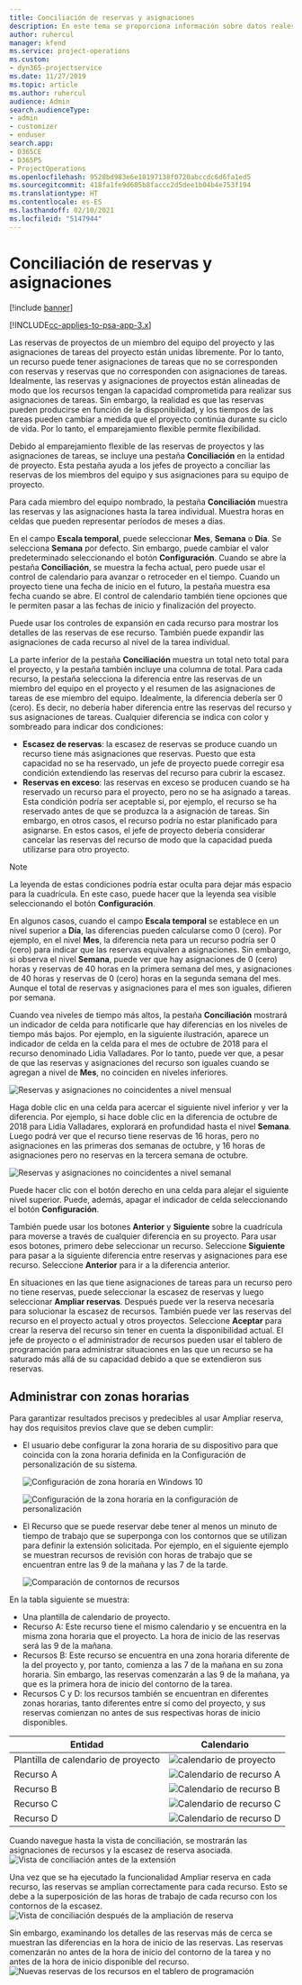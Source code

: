 ```yaml
---
title: Conciliación de reservas y asignaciones
description: En este tema se proporciona información sobre datos reales.
author: ruhercul
manager: kfend
ms.service: project-operations
ms.custom:
- dyn365-projectservice
ms.date: 11/27/2019
ms.topic: article
ms.author: ruhercul
audience: Admin
search.audienceType:
- admin
- customizer
- enduser
search.app:
- D365CE
- D365PS
- ProjectOperations
ms.openlocfilehash: 9528bd983e6e18197138f0720abccdc6d6fa1ed5
ms.sourcegitcommit: 418fa1fe9d605b8faccc2d5dee1b04b4e753f194
ms.translationtype: HT
ms.contentlocale: es-ES
ms.lasthandoff: 02/10/2021
ms.locfileid: "5147944"
---
```

# <a name="reconcile-bookings-and-assignments"></a>Conciliación de reservas y asignaciones

[!include [banner](../includes/psa-now-project-operations.md)]

[!INCLUDE[cc-applies-to-psa-app-3.x](../includes/cc-applies-to-psa-app-3x.md)]

Las reservas de proyectos de un miembro del equipo del proyecto y las asignaciones de tareas del proyecto están unidas libremente. Por lo tanto, un recurso puede tener asignaciones de tareas que no se corresponden con reservas y reservas que no corresponden con asignaciones de tareas. Idealmente, las reservas y asignaciones de proyectos están alineadas de modo que los recursos tengan la capacidad comprometida para realizar sus asignaciones de tareas. Sin embargo, la realidad es que las reservas pueden producirse en función de la disponibilidad, y los tiempos de las tareas pueden cambiar a medida que el proyecto continúa durante su ciclo de vida. Por lo tanto, el emparejamiento flexible permite flexibilidad.

Debido al emparejamiento flexible de las reservas de proyectos y las asignaciones de tareas, se incluye una pestaña **Conciliación** en la entidad de proyecto. Esta pestaña ayuda a los jefes de proyecto a conciliar las reservas de los miembros del equipo y sus asignaciones para su equipo de proyecto.

Para cada miembro del equipo nombrado, la pestaña **Conciliación** muestra las reservas y las asignaciones hasta la tarea individual. Muestra horas en celdas que pueden representar períodos de meses a días.

En el campo **Escala temporal**, puede seleccionar **Mes**, **Semana** o **Día**. Se selecciona **Semana** por defecto. Sin embargo, puede cambiar el valor predeterminado seleccionando el botón **Configuración**. Cuando se abre la pestaña **Conciliación**, se muestra la fecha actual, pero puede usar el control de calendario para avanzar o retroceder en el tiempo. Cuando un proyecto tiene una fecha de inicio en el futuro, la pestaña muestra esa fecha cuando se abre. El control de calendario también tiene opciones que le permiten pasar a las fechas de inicio y finalización del proyecto.

Puede usar los controles de expansión en cada recurso para mostrar los detalles de las reservas de ese recurso. También puede expandir las asignaciones de cada recurso al nivel de la tarea individual.

La parte inferior de la pestaña **Conciliación** muestra un total neto total para el proyecto, y la pestaña también incluye una columna de total. Para cada recurso, la pestaña selecciona la diferencia entre las reservas de un miembro del equipo en el proyecto y el resumen de las asignaciones de tareas de ese miembro del equipo. Idealmente, la diferencia debería ser 0 (cero). Es decir, no debería haber diferencia entre las reservas del recurso y sus asignaciones de tareas. Cualquier diferencia se indica con color y sombreado para indicar dos condiciones:

- **Escasez de reservas**: la escasez de reservas se produce cuando un recurso tiene más asignaciones que reservas. Puesto que esta capacidad no se ha reservado, un jefe de proyecto puede corregir esa condición extendiendo las reservas del recurso para cubrir la escasez.
- **Reservas en exceso**: las reservas en exceso se producen cuando se ha reservado un recurso para el proyecto, pero no se ha asignado a tareas. Esta condición podría ser aceptable si, por ejemplo, el recurso se ha reservado antes de que se produzca la a asignación de tareas. Sin embargo, en otros casos, el recurso podría no estar planificado para asignarse. En estos casos, el jefe de proyecto debería considerar cancelar las reservas del recurso de modo que la capacidad pueda utilizarse para otro proyecto.

> [!NOTE]
> La leyenda de estas condiciones podría estar oculta para dejar más espacio para la cuadrícula. En este caso, puede hacer que la leyenda sea visible seleccionando el botón **Configuración**.

En algunos casos, cuando el campo **Escala temporal** se establece en un nivel superior a **Día**, las diferencias pueden calcularse como 0 (cero). Por ejemplo, en el nivel **Mes**, la diferencia neta para un recurso podría ser 0 (cero) para indicar que las reservas equivalen a asignaciones. Sin embargo, si observa el nivel **Semana**, puede ver que hay asignaciones de 0 (cero) horas y reservas de 40 horas en la primera semana del mes, y asignaciones de 40 horas y reservas de 0 (cero) horas en la segunda semana del mes. Aunque el total de reservas y asignaciones para el mes son iguales, difieren por semana.

Cuando vea niveles de tiempo más altos, la pestaña **Conciliación** mostrará un indicador de celda para notificarle que hay diferencias en los niveles de tiempo más bajos. Por ejemplo, en la siguiente ilustración, aparece un indicador de celda en la celda para el mes de octubre de 2018 para el recurso denominado Lidia Valladares. Por lo tanto, puede ver que, a pesar de que las reservas y asignaciones del recurso son iguales cuando se agregan a nivel de **Mes**, no coinciden en niveles inferiores.

![Reservas y asignaciones no coincidentes a nivel mensual](media/reconcile-assignments-01.JPG)

Haga doble clic en una celda para acercar el siguiente nivel inferior y ver la diferencia. Por ejemplo, si hace doble clic en la diferencia de octubre de 2018 para Lidia Valladares, explorará en profundidad hasta el nivel **Semana**. Luego podrá ver que el recurso tiene reservas de 16 horas, pero no asignaciones en las primeras dos semanas de octubre, y 16 horas de asignaciones pero no reservas en la tercera semana de octubre.

![Reservas y asignaciones no coincidentes a nivel semanal](media/reconcile-assignments-02.JPG)

Puede hacer clic con el botón derecho en una celda para alejar el siguiente nivel superior. Puede, además, apagar el indicador de celda seleccionando el botón **Configuración**. 

También puede usar los botones **Anterior** y **Siguiente** sobre la cuadrícula para moverse a través de cualquier diferencia en su proyecto. Para usar esos botones, primero debe seleccionar un recurso. Seleccione **Siguiente** para pasar a la siguiente diferencia entre reservas y asignaciones para ese recurso. Seleccione **Anterior** para ir a la diferencia anterior.

En situaciones en las que tiene asignaciones de tareas para un recurso pero no tiene reservas, puede seleccionar la escasez de reservas y luego seleccionar **Ampliar reservas**. Después puede ver la reserva necesaria para solucionar la escasez de recursos. También puede ver las reservas del recurso en el proyecto actual y otros proyectos. Seleccione **Aceptar** para crear la reserva del recurso sin tener en cuenta la disponibilidad actual. El jefe de proyecto o el administrador de recursos pueden usar el tablero de programación para administrar situaciones en las que un recurso se ha saturado más allá de su capacidad debido a que se extendieron sus reservas.

## <a name="managing-with-time-zones"></a>Administrar con zonas horarias
Para garantizar resultados precisos y predecibles al usar Ampliar reserva, hay dos requisitos previos clave que se deben cumplir:  

- El usuario debe configurar la zona horaria de su dispositivo para que coincida con la zona horaria definida en la Configuración de personalización de su sistema.
 
  ![Configuración de zona horaria en Windows 10](media/reconcile-assignments-03.png)

  ![Configuración de la zona horaria en la configuración de personalización](media/reconcile-assignments-04.png)
 
- El Recurso que se puede reservar debe tener al menos un minuto de tiempo de trabajo que se superponga con los contornos que se utilizan para definir la extensión solicitada. Por ejemplo, en el siguiente ejemplo se muestran recursos de revisión con horas de trabajo que se encuentran entre las 9 de la mañana y las 7 de la tarde. 

  ![Comparación de contornos de recursos](media/reconcile-assignments-05.png)

En la tabla siguiente se muestra:

- Una plantilla de calendario de proyecto.
- Recurso A: Este recurso tiene el mismo calendario y se encuentra en la misma zona horaria que el proyecto. La hora de inicio de las reservas será las 9 de la mañana.
- Recursos B: Este recurso se encuentra en una zona horaria diferente de la del proyecto y, por tanto, comienza a las 7 de la mañana en su zona horaria. Sin embargo, las reservas comenzarán a las 9 de la mañana, ya que es la primera hora de inicio del contorno de la tarea.
- Recursos C y D: los recursos también se encuentran en diferentes zonas horarias, tanto diferentes entre sí como del proyecto, y sus reservas comienzan no antes de sus respectivas horas de inicio disponibles.

|Entidad  |Calendario  |
|-|-|
|Plantilla de calendario de proyecto   | ![calendario de proyecto](media/reconcile-assignments-06.png) |
|Recurso A  | ![Calendario de recurso A](media/reconcile-assignments-06.png) |
|Recurso B  |  ![Calendario de recurso B](media/reconcile-assignments-07.png) |
|Recurso C  |  ![Calendario de recurso C](media/reconcile-assignments-08.png) |
|Recurso D  | ![Calendario de recurso D](media/reconcile-assignments-09.png)  |
 
Cuando navegue hasta la vista de conciliación, se mostrarán las asignaciones de recursos y la escasez de reserva asociada.
 ![Vista de conciliación antes de la extensión](media/reconcile-assignments-10.png)

Una vez que se ha ejecutado la funcionalidad Ampliar reserva en cada recurso, las reservas se amplían correctamente para cada recurso. Esto se debe a la superposición de las horas de trabajo de cada recurso con los contornos de la escasez.
 ![Vista de conciliación después de la ampliación de reserva](media/reconcile-assignments-11.png) 

Sin embargo, examinando los detalles de las reservas más de cerca se muestran las diferencias en la hora de inicio de las reservas. Las reservas comenzarán no antes de la hora de inicio del contorno de la tarea y no antes de la hora de inicio disponible del recurso.
 ![Nuevas reservas de los recursos en el tablero de programación](media/reconcile-assignments-12.png)
